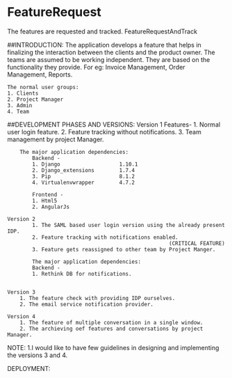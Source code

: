 # FeatureRequest
The features are requested and tracked.
FeatureRequestAndTrack

##INTRODUCTION:
	The application develops a feature that helps in finalizing the interaction between the clients and the product owner.
	The teams are assumed to be working independent. They are based on the functionality they provide.
	For eg: Invoice Management, Order Management, Reports. 

	The normal user groups:
	1. Clients
	2. Project Manager
	3. Admin
	4. Team


##DEVELOPMENT PHASES AND VERSIONS:
	Version 1
		Features-
			1. Normal user login feature.
			2. Feature tracking without notifications.
			3. Team management by project Manager.

		The major application dependencies:
			Backend - 
			1. Django 					1.10.1
			2. Django_extensions 		1.7.4
			3. Pip						8.1.2
			4. Virtualenvwrapper		4.7.2

			Frontend -
			1. Html5
			2. AngularJs 

	Version 2
			1. The SAML based user login version using the already present IDP.
			2. Feature tracking with notifications enabled. 
														(CRITICAL FEATURE)
			3. Feature gets reassigned to other team by Project Manger.

			The major application dependencies:
			Backend - 
			1. Rethink DB for notifications.


	Version 3
		1. The feature check with providing IDP ourselves. 
		2. The email service notification provider.

	Version 4
		1. The feature of multiple conversation in a single window.
		2. The archieving oef features and conversations by project Manager.

NOTE:
		1.I would like to have few guidelines in designing and implementing  the versions 3 and 4.
		

DEPLOYMENT:
